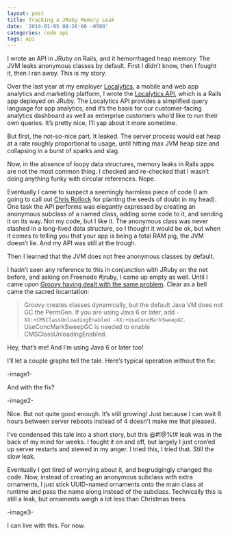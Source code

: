 ```yaml
---
layout: post
title: Tracking a JRuby Memory Leak
date: '2014-01-05 08:26:06 -0500'
categories: code api
tags: api
---
```

I wrote an API in JRuby on Rails, and it hemorrhaged heap memory. The JVM
leaks anonymous classes by default. First I didn’t know, then I fought it,
then I ran away. This is my story.

Over the last year at my employer [Localytics](http://www.localytics.com),
a mobile and web app analytics and marketing platform, I wrote the
[Localytics API](https://api.localytics.com/docs), which is a Rails app
deployed on JRuby. The Localytics API provides a simplified query language
for app analytics, and it’s the basis for our customer-facing analytics
dashboard as well as enterprise customers who’d like to run their own
queries. It’s pretty nice, I’ll yap about it more sometime.

But first, the not-so-nice part. It leaked. The server process would eat
heap at a rate roughly proportional to usage, until hitting max JVM heap
size and collapsing in a burst of sparks and slag.

Now, in the absence of loopy data structures, memory leaks in Rails apps are
not the most common thing. I checked and re-checked that I wasn’t doing
anything funky with circular references. Nope.

Eventually I came to suspect a seemingly harmless piece of code (I am going
to call out [Chris Rollock](https://twitter.com/Sastopher)
for planting the seeds of doubt in my head). One
task the API performs was elegantly expressed by creating an anonymous
subclass of a named class, adding some code to it, and sending it on its
way. Not my code, but I like it. The anonymous class was never stashed in
a long-lived data structure, so I thought it would be ok, but when it
comes to telling you that your app is being a total RAM pig, the JVM
doesn’t lie. And my API was still at the trough.

Then I learned that the JVM does not free anonymous classes by default.

I hadn’t seen any reference to this in conjunction with JRuby on the
net before, and asking on Freenode #jruby, I came up empty as well.
Until I came upon
[Groovy having dealt with the same problem](http://groovy.codehaus.org/Running).
Clear as a bell came the sacred incantation:

> Groovy creates classes dynamically, but the default Java VM does not
> GC the PermGen. If you are using Java 6 or later,
> add `-XX:+CMSClassUnloadingEnabled -XX:+UseConcMarkSweepGC`.
> UseConcMarkSweepGC is needed to enable CMSClassUnloadingEnabled.

Hey, that’s me! And I’m using Java 6 or later too!

I’ll let a couple graphs tell the tale. Here’s typical operation without
the fix:

-image1-

And with the fix?

-image2-

Nice. But not quite good enough. It’s still growing! Just because I can wait
8 hours between server reboots instead of 4 doesn’t make me that pleased.

I’ve condensed this tale into a short story, but this @#$!@$%!# leak was in
the back of my mind for weeks. I fought it on and off, but largely I just
cron’ed up server restarts and stewed in my anger. I tried this, I tried
that. Still the slow leak.

Eventually I got tired of worrying about it, and begrudgingly changed the
code. Now, instead of creating an anonymous subclass with extra ornaments,
I just stick UUID-named ornaments onto the main class at runtime and pass
the name along instead of the subclass. Technically this is still a leak,
but ornaments weigh a lot less than Christmas trees.

-image3-

I can live with this. For now.


